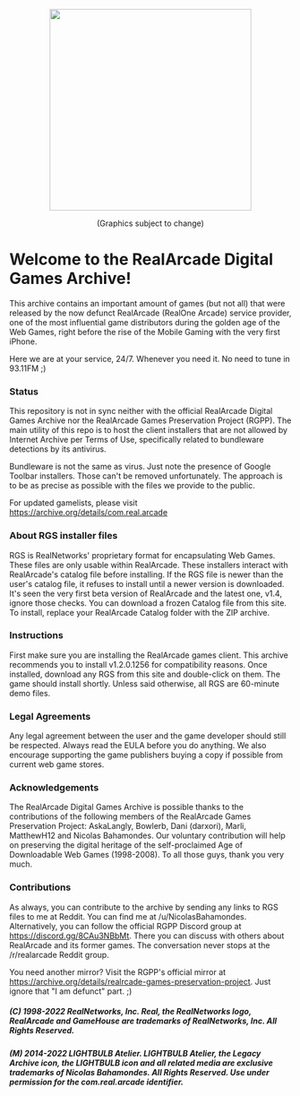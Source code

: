 <p align="center"><img width="360" height="360" src="https://ia801706.us.archive.org/30/items/com.real.arcade/Medal_Acronym.png"></p>
<p align="center">(Graphics subject to change)</p>

# Welcome to the RealArcade Digital Games Archive!

This archive contains an important amount of games (but not all) that were released by the now defunct RealArcade (RealOne Arcade) service provider, one of the most influential game distributors during the golden age of the Web Games, right before the rise of the Mobile Gaming with the very first iPhone.

Here we are at your service, 24/7. Whenever you need it. No need to tune in 93.11FM ;)


### Status

This repository is not in sync neither with the official RealArcade Digital Games Archive nor the RealArcade Games Preservation Project (RGPP). The main utility of this repo is to host the client installers that are not allowed by Internet Archive per Terms of Use, specifically related to bundleware detections by its antivirus.

Bundleware is not the same as virus. Just note the presence of Google Toolbar installers. Those can't be removed unfortunately. The approach is to be as precise as possible with the files we provide to the public.

For updated gamelists, please visit https://archive.org/details/com.real.arcade


### About RGS installer files

RGS is RealNetworks' proprietary format for encapsulating Web Games. These files are only usable within RealArcade. These installers interact with RealArcade's catalog file before installing. If the RGS file is newer than the user's catalog file, it refuses to install until a newer version is downloaded. It's seen the very first beta version of RealArcade and the latest one, v1.4, ignore those checks. You can download a frozen Catalog file from this site. To install, replace your RealArcade Catalog folder with the ZIP archive.


### Instructions

First make sure you are installing the RealArcade games client. This archive recommends you to install v1.2.0.1256 for compatibility reasons. Once installed, download any RGS from this site and double-click on them. The game should install shortly. Unless said otherwise, all RGS are 60-minute demo files.


### Legal Agreements

Any legal agreement between the user and the game developer should still be respected. Always read the EULA before you do anything. We also encourage supporting the game publishers buying a copy if possible from current web game stores.


### Acknowledgements

The RealArcade Digital Games Archive is possible thanks to the contributions of the following members of the RealArcade Games Preservation Project: AskaLangly, Bowlerb, Dani (darxori), Marli, MatthewH12 and Nicolas Bahamondes. Our voluntary contribution will help on preserving the digital heritage of the self-proclaimed Age of Downloadable Web Games (1998-2008). To all those guys, thank you very much.


### Contributions

As always, you can contribute to the archive by sending any links to RGS files to me at Reddit. You can find me at /u/NicolasBahamondes. Alternatively, you can follow the official RGPP Discord group at https://discord.gg/8CAu3NBbMt. There you can discuss with others about RealArcade and its former games. The conversation never stops at the /r/realarcade Reddit group.

You need another mirror? Visit the RGPP's official mirror at https://archive.org/details/realrcade-games-preservation-project. Just ignore that "I am defunct" part. ;)


 
 
 

##### (C) 1998-2022 RealNetworks, Inc. Real, the RealNetworks logo, RealArcade and GameHouse are trademarks of RealNetworks, Inc. All Rights Reserved.
##### (M) 2014-2022 LIGHTBULB Atelier. LIGHTBULB Atelier, the Legacy Archive icon, the LIGHTBULB icon and all related media are exclusive trademarks of Nicolas Bahamondes. All Rights Reserved. Use under permission for the com.real.arcade identifier.
